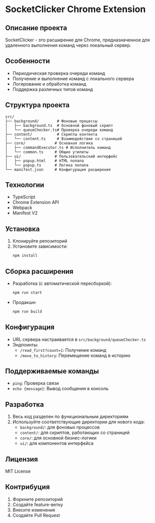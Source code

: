 # SocketClicker Chrome Extension

## Описание проекта
SocketClicker - это расширение для Chrome, предназначенное для удаленного выполнения команд через локальный сервер.

## Особенности
- Периодическая проверка очереди команд
- Получение и выполнение команд с локального сервера
- Логирование и обработка команд
- Поддержка различных типов команд

## Структура проекта
```
src/
├── background/        # Фоновые процессы
│   ├── background.ts  # Основной фоновый скрипт
│   └── queueChecker.ts# Проверка очереди команд
├── content/           # Скрипты контента
│   └── content.ts     # Взаимодействие со страницей
├── core/             # Основная логика
│   ├── commandExecutor.ts # Исполнитель команд
│   └── common.ts     # Общие утилиты
├── ui/               # Пользовательский интерфейс
│   ├── popup.html    # HTML попапа
│   └── popup.ts      # Логика попапа
└── manifest.json     # Конфигурация расширения
```

## Технологии
- TypeScript
- Chrome Extension API
- Webpack
- Manifest V2

## Установка
1. Клонируйте репозиторий
2. Установите зависимости:
   ```bash
   npm install
   ```

## Сборка расширения
- Разработка (с автоматической пересборкой):
  ```bash
  npm run start
  ```
- Продакшн:
  ```bash
  npm run build
  ```

## Конфигурация
- URL сервера настраивается в `src/background/queueChecker.ts`
- Эндпоинты:
  - `/read_first?count=1`: Получение команд
  - `/move_to_history`: Перемещение команд в историю

## Поддерживаемые команды
- `ping`: Проверка связи
- `echo {message}`: Вывод сообщения в консоль

## Разработка
1. Весь код разделен по функциональным директориям
2. Используйте соответствующие директории для нового кода:
   - `background/`: для фоновых процессов
   - `content/`: для скриптов, работающих со страницей
   - `core/`: для основной бизнес-логики
   - `ui/`: для компонентов интерфейса

## Лицензия
MIT License

## Контрибуция
1. Форкните репозиторий
2. Создайте feature-ветку
3. Внесите изменения
4. Создайте Pull Request

